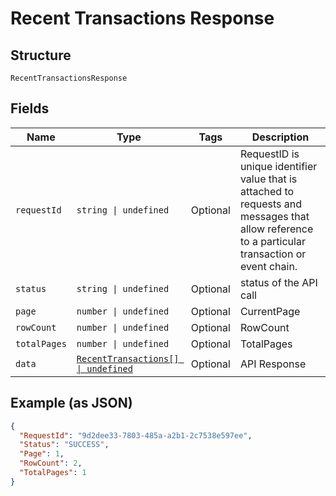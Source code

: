 
# Recent Transactions Response

## Structure

`RecentTransactionsResponse`

## Fields

| Name | Type | Tags | Description |
|  --- | --- | --- | --- |
| `requestId` | `string \| undefined` | Optional | RequestID is unique identifier value that is attached to requests and messages that allow reference to a particular transaction or event chain. |
| `status` | `string \| undefined` | Optional | status of the API call |
| `page` | `number \| undefined` | Optional | CurrentPage |
| `rowCount` | `number \| undefined` | Optional | RowCount |
| `totalPages` | `number \| undefined` | Optional | TotalPages |
| `data` | [`RecentTransactions[] \| undefined`](../../doc/models/recent-transactions.md) | Optional | API Response |

## Example (as JSON)

```json
{
  "RequestId": "9d2dee33-7803-485a-a2b1-2c7538e597ee",
  "Status": "SUCCESS",
  "Page": 1,
  "RowCount": 2,
  "TotalPages": 1
}
```


